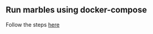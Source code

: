 ## Run marbles using docker-compose
Follow the steps [here](https://github.ibm.com/IBM-Blockchain/fabric_images/tree/master/v1.0/demos)